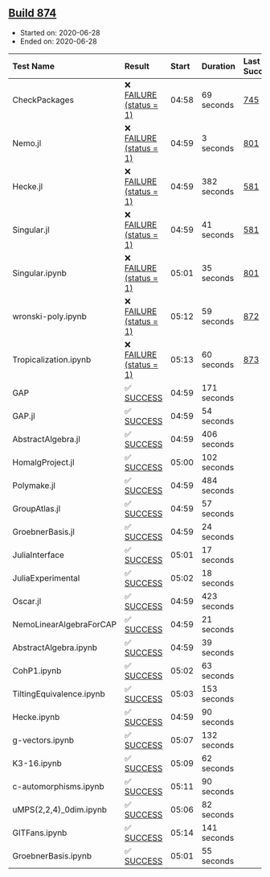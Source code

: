 ## [Build 874](https://oscarci.mathematik.uni-kl.de/job/oscar-julia-1.4/874/)

* Started on: 2020-06-28
* Ended on: 2020-06-28

| Test Name    | Result | Start | Duration | Last Success | First Failure |
|:-------------|:-------|:------|:---------|:-------------|:--------------|
| CheckPackages | ❌ [FAILURE (status = 1)](https://oscarci.mathematik.uni-kl.de/job/oscar-julia-1.4/874/artifact/logs/build-874/CheckPackages.log) | 04:58 | 69 seconds | [745](https://oscarci.mathematik.uni-kl.de/job/oscar-julia-1.4/745/) | [746](https://oscarci.mathematik.uni-kl.de/job/oscar-julia-1.4/746/) |
| Nemo.jl | ❌ [FAILURE (status = 1)](https://oscarci.mathematik.uni-kl.de/job/oscar-julia-1.4/874/artifact/logs/build-874/Nemo.jl.log) | 04:59 | 3 seconds | [801](https://oscarci.mathematik.uni-kl.de/job/oscar-julia-1.4/801/) | [802](https://oscarci.mathematik.uni-kl.de/job/oscar-julia-1.4/802/) |
| Hecke.jl | ❌ [FAILURE (status = 1)](https://oscarci.mathematik.uni-kl.de/job/oscar-julia-1.4/874/artifact/logs/build-874/Hecke.jl.log) | 04:59 | 382 seconds | [581](https://oscarci.mathematik.uni-kl.de/job/oscar-julia-1.4/581/) | [582](https://oscarci.mathematik.uni-kl.de/job/oscar-julia-1.4/582/) |
| Singular.jl | ❌ [FAILURE (status = 1)](https://oscarci.mathematik.uni-kl.de/job/oscar-julia-1.4/874/artifact/logs/build-874/Singular.jl.log) | 04:59 | 41 seconds | [581](https://oscarci.mathematik.uni-kl.de/job/oscar-julia-1.4/581/) | [582](https://oscarci.mathematik.uni-kl.de/job/oscar-julia-1.4/582/) |
| Singular.ipynb | ❌ [FAILURE (status = 1)](https://oscarci.mathematik.uni-kl.de/job/oscar-julia-1.4/874/artifact/logs/build-874/Singular.ipynb.log) | 05:01 | 35 seconds | [801](https://oscarci.mathematik.uni-kl.de/job/oscar-julia-1.4/801/) | [802](https://oscarci.mathematik.uni-kl.de/job/oscar-julia-1.4/802/) |
| wronski-poly.ipynb | ❌ [FAILURE (status = 1)](https://oscarci.mathematik.uni-kl.de/job/oscar-julia-1.4/874/artifact/logs/build-874/wronski-poly.ipynb.log) | 05:12 | 59 seconds | [872](https://oscarci.mathematik.uni-kl.de/job/oscar-julia-1.4/872/) | [873](https://oscarci.mathematik.uni-kl.de/job/oscar-julia-1.4/873/) |
| Tropicalization.ipynb | ❌ [FAILURE (status = 1)](https://oscarci.mathematik.uni-kl.de/job/oscar-julia-1.4/874/artifact/logs/build-874/Tropicalization.ipynb.log) | 05:13 | 60 seconds | [873](https://oscarci.mathematik.uni-kl.de/job/oscar-julia-1.4/873/) | [874](https://oscarci.mathematik.uni-kl.de/job/oscar-julia-1.4/874/) |
| GAP | ✅ [SUCCESS](https://oscarci.mathematik.uni-kl.de/job/oscar-julia-1.4/874/artifact/logs/build-874/GAP.log) | 04:59 | 171 seconds |  |  |
| GAP.jl | ✅ [SUCCESS](https://oscarci.mathematik.uni-kl.de/job/oscar-julia-1.4/874/artifact/logs/build-874/GAP.jl.log) | 04:59 | 54 seconds |  |  |
| AbstractAlgebra.jl | ✅ [SUCCESS](https://oscarci.mathematik.uni-kl.de/job/oscar-julia-1.4/874/artifact/logs/build-874/AbstractAlgebra.jl.log) | 04:59 | 406 seconds |  |  |
| HomalgProject.jl | ✅ [SUCCESS](https://oscarci.mathematik.uni-kl.de/job/oscar-julia-1.4/874/artifact/logs/build-874/HomalgProject.jl.log) | 05:00 | 102 seconds |  |  |
| Polymake.jl | ✅ [SUCCESS](https://oscarci.mathematik.uni-kl.de/job/oscar-julia-1.4/874/artifact/logs/build-874/Polymake.jl.log) | 04:59 | 484 seconds |  |  |
| GroupAtlas.jl | ✅ [SUCCESS](https://oscarci.mathematik.uni-kl.de/job/oscar-julia-1.4/874/artifact/logs/build-874/GroupAtlas.jl.log) | 04:59 | 57 seconds |  |  |
| GroebnerBasis.jl | ✅ [SUCCESS](https://oscarci.mathematik.uni-kl.de/job/oscar-julia-1.4/874/artifact/logs/build-874/GroebnerBasis.jl.log) | 04:59 | 24 seconds |  |  |
| JuliaInterface | ✅ [SUCCESS](https://oscarci.mathematik.uni-kl.de/job/oscar-julia-1.4/874/artifact/logs/build-874/JuliaInterface.log) | 05:01 | 17 seconds |  |  |
| JuliaExperimental | ✅ [SUCCESS](https://oscarci.mathematik.uni-kl.de/job/oscar-julia-1.4/874/artifact/logs/build-874/JuliaExperimental.log) | 05:02 | 18 seconds |  |  |
| Oscar.jl | ✅ [SUCCESS](https://oscarci.mathematik.uni-kl.de/job/oscar-julia-1.4/874/artifact/logs/build-874/Oscar.jl.log) | 04:59 | 423 seconds |  |  |
| NemoLinearAlgebraForCAP | ✅ [SUCCESS](https://oscarci.mathematik.uni-kl.de/job/oscar-julia-1.4/874/artifact/logs/build-874/NemoLinearAlgebraForCAP.log) | 04:59 | 21 seconds |  |  |
| AbstractAlgebra.ipynb | ✅ [SUCCESS](https://oscarci.mathematik.uni-kl.de/job/oscar-julia-1.4/874/artifact/logs/build-874/AbstractAlgebra.ipynb.log) | 04:59 | 39 seconds |  |  |
| CohP1.ipynb | ✅ [SUCCESS](https://oscarci.mathematik.uni-kl.de/job/oscar-julia-1.4/874/artifact/logs/build-874/CohP1.ipynb.log) | 05:02 | 63 seconds |  |  |
| TiltingEquivalence.ipynb | ✅ [SUCCESS](https://oscarci.mathematik.uni-kl.de/job/oscar-julia-1.4/874/artifact/logs/build-874/TiltingEquivalence.ipynb.log) | 05:03 | 153 seconds |  |  |
| Hecke.ipynb | ✅ [SUCCESS](https://oscarci.mathematik.uni-kl.de/job/oscar-julia-1.4/874/artifact/logs/build-874/Hecke.ipynb.log) | 04:59 | 90 seconds |  |  |
| g-vectors.ipynb | ✅ [SUCCESS](https://oscarci.mathematik.uni-kl.de/job/oscar-julia-1.4/874/artifact/logs/build-874/g-vectors.ipynb.log) | 05:07 | 132 seconds |  |  |
| K3-16.ipynb | ✅ [SUCCESS](https://oscarci.mathematik.uni-kl.de/job/oscar-julia-1.4/874/artifact/logs/build-874/K3-16.ipynb.log) | 05:09 | 62 seconds |  |  |
| c-automorphisms.ipynb | ✅ [SUCCESS](https://oscarci.mathematik.uni-kl.de/job/oscar-julia-1.4/874/artifact/logs/build-874/c-automorphisms.ipynb.log) | 05:11 | 90 seconds |  |  |
| uMPS(2,2,4)_0dim.ipynb | ✅ [SUCCESS](https://oscarci.mathematik.uni-kl.de/job/oscar-julia-1.4/874/artifact/logs/build-874/uMPS-2-2-4-_0dim.ipynb.log) | 05:06 | 82 seconds |  |  |
| GITFans.ipynb | ✅ [SUCCESS](https://oscarci.mathematik.uni-kl.de/job/oscar-julia-1.4/874/artifact/logs/build-874/GITFans.ipynb.log) | 05:14 | 141 seconds |  |  |
| GroebnerBasis.ipynb | ✅ [SUCCESS](https://oscarci.mathematik.uni-kl.de/job/oscar-julia-1.4/874/artifact/logs/build-874/GroebnerBasis.ipynb.log) | 05:01 | 55 seconds |  |  |
